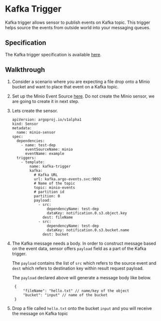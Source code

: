 # Kafka Trigger

Kafka trigger allows sensor to publish events on Kafka topic. This trigger helps source the events from outside world into your messaging queues.

## Specification

The Kafka trigger specification is available [here](../../APIs.md#argoproj.io/v1alpha1.KafkaTrigger).

## Walkthrough

1.  Consider a scenario where you are expecting a file drop onto a Minio bucket and want to place that event on a Kafka topic.

1.  Set up the Minio Event Source [here](https://github.com/nholuongut/argo-events/setup/minio/).
    Do not create the Minio sensor, we are going to create it in next step.

1.  Lets create the sensor.

        apiVersion: argoproj.io/v1alpha1
        kind: Sensor
        metadata:
          name: minio-sensor
        spec:
          dependencies:
            - name: test-dep
              eventSourceName: minio
              eventName: example
          triggers:
            - template:
                name: kafka-trigger
                kafka:
                  # Kafka URL
                  url: kafka.argo-events.svc:9092
                  # Name of the topic
                  topic: minio-events
                  # partition id
                  partition: 0
                  payload:
                    - src:
                        dependencyName: test-dep
                        dataKey: notification.0.s3.object.key
                      dest: fileName
                    - src:
                        dependencyName: test-dep
                        dataKey: notification.0.s3.bucket.name
                      dest: bucket

1.  The Kafka message needs a body. In order to construct message based on the event data, sensor offers
    `payload` field as a part of the Kafka trigger.

    The `payload` contains the list of `src` which refers to the source event and `dest` which refers to destination key within result request payload.

    The `payload` declared above will generate a message body like below.

         {
             "fileName": "hello.txt" // name/key of the object
             "bucket": "input" // name of the bucket
         }

1.  Drop a file called `hello.txt` onto the bucket `input` and you will receive the message on Kafka topic
